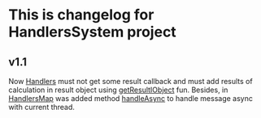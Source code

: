 # This is changelog for HandlersSystem project

## v1.1

Now [Handlers](src/main/kotlin/com/github/insanusmokrassar/HandlersSystem/core/Handler.kt) must not get some result
callback and must add results of calculation in result object using
[getResultIObject](src/main/kotlin/com/github/insanusmokrassar/HandlersSystem/core/HandlersMap.kt#143) fun. Besides, in
[HandlersMap](src/main/kotlin/com/github/insanusmokrassar/HandlersSystem/core/HandlersMap.kt) was added method
[handleAsync](src/main/kotlin/com/github/insanusmokrassar/HandlersSystem/core/HandlersMaps.kt#122) to handle message
async with current thread.  